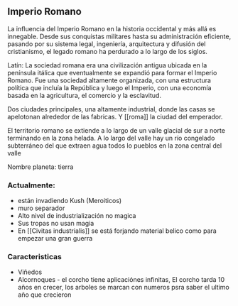## Imperio Romano

La influencia del Imperio Romano en la historia occidental y más allá es innegable. Desde sus conquistas militares hasta su administración eficiente, pasando por su sistema legal, ingeniería, arquitectura y difusión del cristianismo, el legado romano ha perdurado a lo largo de los siglos.

Latín: La sociedad romana era una civilización antigua ubicada en la península itálica que eventualmente se expandió para formar el Imperio Romano. Fue una sociedad altamente organizada, con una estructura política que incluía la República y luego el Imperio, con una economía basada en la agricultura, el comercio y la esclavitud.

Dos ciudades principales, una altamente industrial, donde las casas se apelotonan alrededor de las fabricas. Y [[roma]] la ciudad del emperador.

El territorio romano se extiende a lo largo de un valle glacial de sur a norte terminando en la zona helada. A lo largo del valle hay un río congelado subterráneo del que extraen agua todos lo pueblos en la zona central del valle

Nombre planeta: tierra

### Actualmente: 

- están invadiendo Kush (Meroiticos)
- muro separador
- Alto nivel de industrialización no magica
- Sus tropas no usan magia
- En [[Civitas industrialis]] se está forjando material belico como para empezar una gran guerra

### Caracteristicas
- Viñedos
- Alcornoques - el corcho tiene aplicaciónes infinitas, El corcho tarda 10 años en crecer, los arboles se marcan con numeros psra saber el ultimo año que crecieron